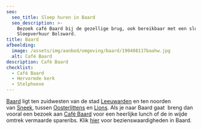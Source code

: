 ```yaml
---
seo:
  seo_title: Sloep huren in Baard
  seo_description: >-
    Bezoek café Baard bij de gezellige brug, ook bereikbaar met een sloep van
    Sloepverhuur Bolsward.
title: Baard
afbeelding:
  image: /assets/img/aanbod/omgeving/baard/190408117baahw.jpg
  alt: Café Baard
description: Café Baard
checklist:
  - Café Baard
  - Hervormde kerk
  - Stelphoeve
---
```


<a target="_blank" rel="noopener" href="https://nl.wikipedia.org/wiki/Baard_(Friesland)">Baard</a>&nbsp;ligt ten zuidwesten van de stad&nbsp;<a target="_blank" rel="noopener" href="https://nl.wikipedia.org/wiki/Leeuwarden_(stad)">Leeuwarden</a>&nbsp;en ten noorden van&nbsp;<a target="_blank" rel="noopener" href="https://nl.wikipedia.org/wiki/Sneek_(stad)">Sneek</a>, tussen&nbsp;<a target="_blank" rel="noopener" href="https://nl.wikipedia.org/wiki/Oosterlittens">Oosterlittens</a>&nbsp;en&nbsp;<a target="_blank" rel="noopener" href="https://nl.wikipedia.org/wiki/Lions_(plaats)">Lions</a>. Als je naar Baard gaat &nbsp;breng dan vooral een bezoek aan <a target="_blank" rel="noopener" href="www.cafebaard.nl">Caf&eacute; Baard</a>&nbsp;voor een heerlijke lunch of de in wijde omtrek vermaarde spareribs. Klik <a target="_blank" rel="noopener" href="https://nl.wikipedia.org/wiki/Lijst_van_rijksmonumenten_in_Leeuwarden_(gemeente)#Baard">hier</a>&nbsp;voor bezienswaardigheden in Baard.
